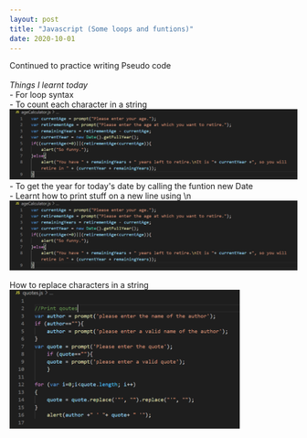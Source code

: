 ```yaml
---
layout: post
title: "Javascript (Some loops and funtions)"
date: 2020-10-01
---
```


Continued to practice writing Pseudo code
<br>
<br><em>Things I learnt today</em>
<br>- For loop syntax
<br>- To count each character in a string
<br><img src="/images/ageCalculator.png" alt="code for showing retirement age calculator and how to extract the year using new Date function">
<br>- To get the year for today's date by calling the funtion new Date
<br>- Learnt how to print stuff on a new line using \n
<br><img src="/images/ageCalculator.png" alt="code for showing retirement age calculator and how to extract the year using new Date function">

How to replace characters in a string
<br><img src="/images/quotes.png" alt="code with replacing special characters" width='80%' height='80%'>

